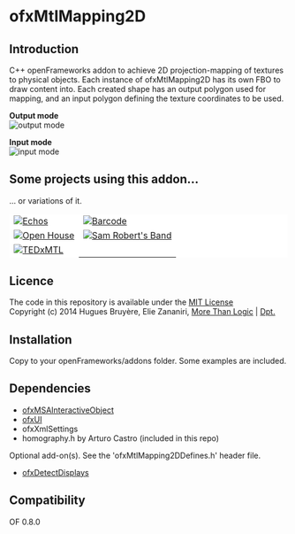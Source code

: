 ofxMtlMapping2D
=====================================

Introduction
------------
C++ openFrameworks addon to achieve 2D projection-mapping of textures to physical objects. Each instance of ofxMtlMapping2D has its own FBO to draw content into. Each created shape has an output polygon used for mapping, and an input polygon defining the texture coordinates to be used.

**Output mode**  
![output mode](http://www.morethanlogic.com/ofxMtl/ofxMtlMapping2D/ofxMtlMapping2D_output.png)

**Input mode**  
![input mode](http://www.morethanlogic.com/ofxMtl/ofxMtlMapping2D/ofxMtlMapping2D_input.png)

Some projects using this addon...
------------
... or variations of it.
<table style="border-style: hidden; background:#FFFFFF">
<tr>
<td style="border-style: hidden; background:#FFFFFF"><a href="http://www.smallfly.com/2012/08/echos/"><img src="http://www.morethanlogic.com/ofxMtl/ofxMtlMapping2D/ofxMtlMapping2D_Echos__.jpg" alt="Echos"></a></td>
<td style="border-style: hidden; background:#FFFFFF"><a href="http://www.smallfly.com/2011/12/barcode/"><img src="http://www.morethanlogic.com/ofxMtl/ofxMtlMapping2D/ofxMtlMapping2D_Barcode.jpg" alt="Barcode"></a></td>
</tr>
<tr>
<td style="border-style: hidden; background:#FFFFFF"><a href="http://www.smallfly.com/2011/06/306/"><img src="http://www.morethanlogic.com/ofxMtl/ofxMtlMapping2D/ofxMtlMapping2D_DesignOpenHouse.jpg" alt="Open House"></a></td>
<td style="border-style: hidden; background:#FFFFFF"><a href="http://www.smallfly.com/2011/06/sam-roberts-band-i-feel-you/"><img src="http://www.morethanlogic.com/ofxMtl/ofxMtlMapping2D/ofxMtlMapping2D_SamRobertBand.jpg" alt="Sam Robert's Band"></a></td>
</tr>
<tr>
<td style="border-style: hidden; background:#FFFFFF"><a href="http://www.smallfly.com/2013/11/tedxmontreal/"><img src="http://www.morethanlogic.com/ofxMtl/ofxMtlMapping2D/ofxMtlMapping2D_TEDxMTL.jpg" alt="TEDxMTL"></a></td>
</tr>
</table>

Licence
-------
The code in this repository is available under the [MIT License](https://en.wikipedia.org/wiki/MIT_License)  
Copyright (c) 2014 Hugues Bruyère, Elie Zananiri, [More Than Logic](http://www.morethanlogic.com) | [Dpt.](http://dpt.co)

Installation
------------
Copy to your openFrameworks/addons folder. Some examples are included.

Dependencies
------------
* [ofxMSAInteractiveObject](https://github.com/memo/ofxMSAInteractiveObject)
* [ofxUI](https://github.com/rezaali/ofxUI)
* ofxXmlSettings
* homography.h by Arturo Castro (included in this repo)

Optional add-on(s). See the 'ofxMtlMapping2DDefines.h' header file.
* [ofxDetectDisplays](https://github.com/morethanlogic/ofxDetectDisplays)


Compatibility
------------
OF 0.8.0
